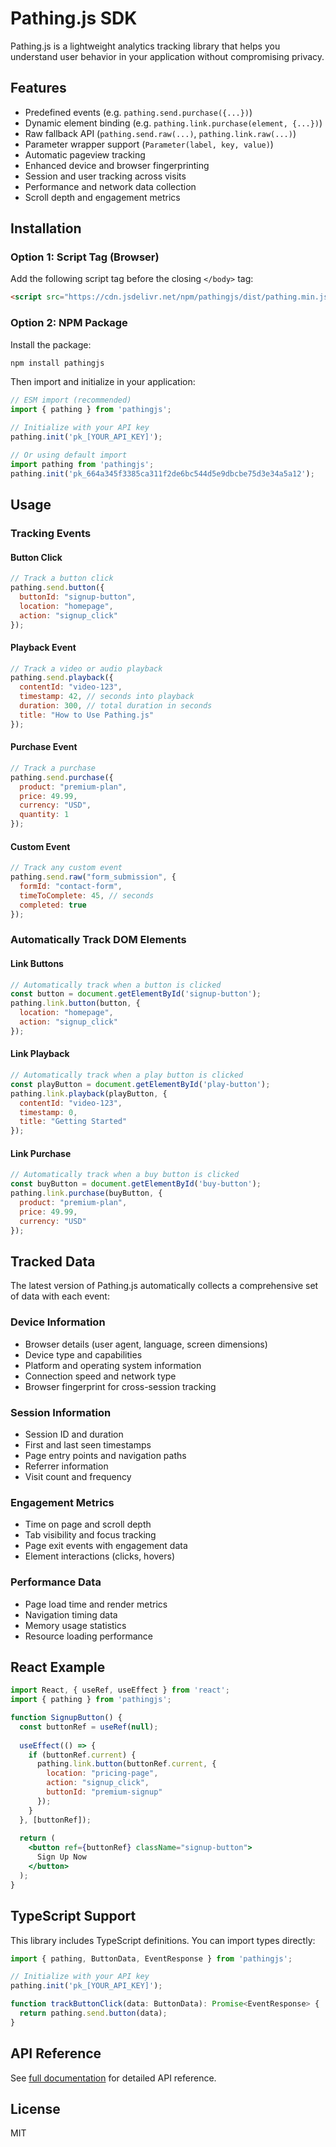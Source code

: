 # Pathing.js SDK

Pathing.js is a lightweight analytics tracking library that helps you understand user behavior in your application without compromising privacy.

## Features

- Predefined events (e.g. `pathing.send.purchase({...})`)
- Dynamic element binding (e.g. `pathing.link.purchase(element, {...})`)
- Raw fallback API (`pathing.send.raw(...)`, `pathing.link.raw(...)`)
- Parameter wrapper support (`Parameter(label, key, value)`)
- Automatic pageview tracking
- Enhanced device and browser fingerprinting
- Session and user tracking across visits
- Performance and network data collection
- Scroll depth and engagement metrics

## Installation

### Option 1: Script Tag (Browser)

Add the following script tag before the closing `</body>` tag:

```html
<script src="https://cdn.jsdelivr.net/npm/pathingjs/dist/pathing.min.js" pathing-api-key="YOUR_API_KEY"></script>
```

### Option 2: NPM Package

Install the package:

```bash
npm install pathingjs
```

Then import and initialize in your application:

```js
// ESM import (recommended)
import { pathing } from 'pathingjs';

// Initialize with your API key
pathing.init('pk_[YOUR_API_KEY]');

// Or using default import
import pathing from 'pathingjs';
pathing.init('pk_664a345f3385ca311f2de6bc544d5e9dbcbe75d3e34a5a12');
```

## Usage

### Tracking Events

#### Button Click

```js
// Track a button click
pathing.send.button({
  buttonId: "signup-button",
  location: "homepage",
  action: "signup_click"
});
```

#### Playback Event

```js
// Track a video or audio playback
pathing.send.playback({
  contentId: "video-123",
  timestamp: 42, // seconds into playback
  duration: 300, // total duration in seconds
  title: "How to Use Pathing.js"
});
```

#### Purchase Event

```js
// Track a purchase
pathing.send.purchase({
  product: "premium-plan",
  price: 49.99,
  currency: "USD",
  quantity: 1
});
```

#### Custom Event

```js
// Track any custom event
pathing.send.raw("form_submission", {
  formId: "contact-form",
  timeToComplete: 45, // seconds
  completed: true
});
```

### Automatically Track DOM Elements

#### Link Buttons

```js
// Automatically track when a button is clicked
const button = document.getElementById('signup-button');
pathing.link.button(button, {
  location: "homepage",
  action: "signup_click"
});
```

#### Link Playback

```js
// Automatically track when a play button is clicked
const playButton = document.getElementById('play-button');
pathing.link.playback(playButton, {
  contentId: "video-123",
  timestamp: 0,
  title: "Getting Started"
});
```

#### Link Purchase

```js
// Automatically track when a buy button is clicked
const buyButton = document.getElementById('buy-button');
pathing.link.purchase(buyButton, {
  product: "premium-plan",
  price: 49.99,
  currency: "USD"
});
```

## Tracked Data

The latest version of Pathing.js automatically collects a comprehensive set of data with each event:

### Device Information

- Browser details (user agent, language, screen dimensions)
- Device type and capabilities
- Platform and operating system information
- Connection speed and network type
- Browser fingerprint for cross-session tracking

### Session Information

- Session ID and duration
- First and last seen timestamps
- Page entry points and navigation paths
- Referrer information
- Visit count and frequency

### Engagement Metrics

- Time on page and scroll depth
- Tab visibility and focus tracking
- Page exit events with engagement data
- Element interactions (clicks, hovers)

### Performance Data

- Page load time and render metrics
- Navigation timing data
- Memory usage statistics
- Resource loading performance

## React Example

```jsx
import React, { useRef, useEffect } from 'react';
import { pathing } from 'pathingjs';

function SignupButton() {
  const buttonRef = useRef(null);
  
  useEffect(() => {
    if (buttonRef.current) {
      pathing.link.button(buttonRef.current, {
        location: "pricing-page",
        action: "signup_click",
        buttonId: "premium-signup"
      });
    }
  }, [buttonRef]);
  
  return (
    <button ref={buttonRef} className="signup-button">
      Sign Up Now
    </button>
  );
}
```

## TypeScript Support

This library includes TypeScript definitions. You can import types directly:

```ts
import { pathing, ButtonData, EventResponse } from 'pathingjs';

// Initialize with your API key
pathing.init('pk_[YOUR_API_KEY]');

function trackButtonClick(data: ButtonData): Promise<EventResponse> {
  return pathing.send.button(data);
}
```

## API Reference

See [full documentation](https://pathing.cc/docs) for detailed API reference.

## License

MIT
